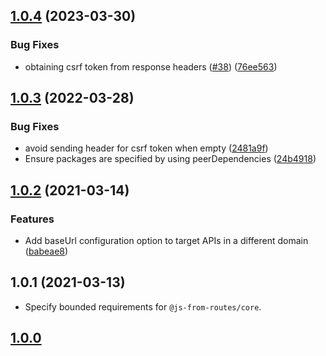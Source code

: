 ## [1.0.4](https://github.com/ElMassimo/js_from_routes/compare/client@1.0.3...client@1.0.4) (2023-03-30)


### Bug Fixes

* obtaining csrf token from response headers ([#38](https://github.com/ElMassimo/js_from_routes/issues/38)) ([76ee563](https://github.com/ElMassimo/js_from_routes/commit/76ee5631896e9e0190c9fac78e475cc2c77b2795))



## [1.0.3](https://github.com/ElMassimo/js_from_routes/compare/client@1.0.2...client@1.0.3) (2022-03-28)


### Bug Fixes

* avoid sending header for csrf token when empty ([2481a9f](https://github.com/ElMassimo/js_from_routes/commit/2481a9f1a05ee319716efa1d6de112bd34b96afe))
* Ensure packages are specified by using peerDependencies ([24b4918](https://github.com/ElMassimo/js_from_routes/commit/24b49183e3b6c7169b85eb0c0b06272b16455920))



## [1.0.2](https://github.com/ElMassimo/js_from_routes/compare/client@1.0.1...client@1.0.2) (2021-03-14)


### Features

* Add baseUrl configuration option to target APIs in a different domain ([babeae8](https://github.com/ElMassimo/js_from_routes/commit/babeae83294efe58c4fa6bea0d76b5e146b0b92a))



## 1.0.1 (2021-03-13)

- Specify bounded requirements for `@js-from-routes/core`.

## [1.0.0](https://github.com/ElMassimo/js_from_routes/tree/client%401.0.0)
